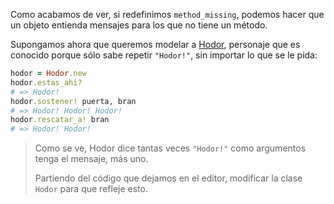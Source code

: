 Como acabamos de ver, si redefinimos `method_missing`, podemos hacer que un objeto entienda mensajes para los que no tiene un método. 

Supongamos ahora que queremos modelar a [Hodor](https://es.wikipedia.org/wiki/Anexo:Personajes_de_Canci%C3%B3n_de_hielo_y_fuego#Hodor), personaje que es conocido porque sólo sabe repetir `"Hodor!"`, sin importar lo que se le pida:

```ruby
hodor = Hodor.new
hodor.estas_ahi?
# => Hodor!
hodor.sostener! puerta, bran
# => Hodor! Hodor! Hodor!
hodor.rescatar_a! bran
# => Hodor! Hodor!
```

> Como se ve, Hodor dice tantas veces `"Hodor!"` como argumentos tenga el mensaje, más uno.
> 
> Partiendo del código que dejamos en el editor, modificar la clase `Hodor` para que refleje esto.

